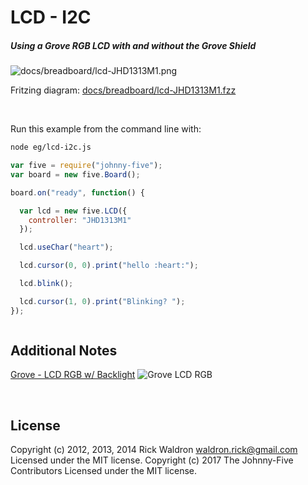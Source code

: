 <!--remove-start-->

# LCD - I2C

<!--remove-end-->






##### Using a Grove RGB LCD with and without the Grove Shield



![docs/breadboard/lcd-JHD1313M1.png](breadboard/lcd-JHD1313M1.png)<br>

Fritzing diagram: [docs/breadboard/lcd-JHD1313M1.fzz](breadboard/lcd-JHD1313M1.fzz)

&nbsp;




Run this example from the command line with:
```bash
node eg/lcd-i2c.js
```


```javascript
var five = require("johnny-five");
var board = new five.Board();

board.on("ready", function() {

  var lcd = new five.LCD({
    controller: "JHD1313M1"
  });

  lcd.useChar("heart");

  lcd.cursor(0, 0).print("hello :heart:");

  lcd.blink();

  lcd.cursor(1, 0).print("Blinking? ");
});



```








## Additional Notes
[Grove - LCD RGB w/ Backlight](http://www.seeedstudio.com/depot/grove-lcd-rgb-backlight-p-1643.html)
![Grove LCD RGB](http://www.seeedstudio.com/wiki/images/0/03/Serial_LEC_RGB_Backlight_Lcd.jpg)

&nbsp;

<!--remove-start-->

## License
Copyright (c) 2012, 2013, 2014 Rick Waldron <waldron.rick@gmail.com>
Licensed under the MIT license.
Copyright (c) 2017 The Johnny-Five Contributors
Licensed under the MIT license.

<!--remove-end-->
